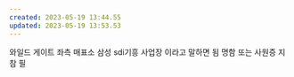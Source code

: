 ```yaml
---
created: 2023-05-19 13:44.55
updated: 2023-05-19 13:53.53
---
```

와일드 게이트 좌측 매표소
삼성 sdi기흥 사업장 이라고 말하면 됨
명함 또는 사원증 지참 필

